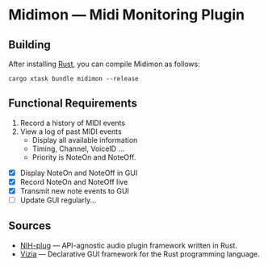 # Midimon — Midi Monitoring Plugin

## Building

After installing [Rust](https://rustup.rs/), you can compile Midimon as follows:

```shell
cargo xtask bundle midimon --release
```

## Functional Requirements

1. Record a history of MIDI events
2. View a log of past MIDI events
   - Display all available information
   - Timing, Channel, VoiceID ...
   - Priority is NoteOn and NoteOff.

- [x] Display NoteOn and NoteOff in GUI
- [x] Record NoteOn and NoteOff live
- [x] Transmit new note events to GUI
- [ ] Update GUI regularly...

## Sources

- [NIH-plug](https://github.com/robbert-vdh/nih-plug) — API-agnostic audio plugin framework written in Rust.
- [Vizia](https://github.com/vizia/vizia) — Declarative GUI framework for the Rust programming language.

